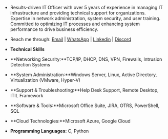 - Results-driven IT Officer with over 5 years of experience in managing IT infrastructure and providing technical support for organizations. Expertise in network administration, system security, and user training. Committed to optimizing IT processes and enhancing system performance to drive business efficiency.

- Reach me through: [Email](mailto:azizazizi1995@gmail.com) | [WhatsApp](https://api.whatsapp.com/send?phone=+93794310630) | [Linkedin](https://www.linkedin.com/in/aziz-azizi-883050153/) | [Discord](https://discord.com/invite/azizazizi#9436)

- **Technical Skills**
- **Networking Security:**TCP/IP, DHCP, DNS, VPN, Firewalls, Intrusion Detection Systems
- **System Administration:**Windows Server, Linux, Active Directory, Virtualization (VMware, Hyper-V)
- **Support & Troubleshooting:**Help Desk Support, Remote Desktop, ITIL Framework
- **Software & Tools:**Microsoft Office Suite, JIRA, OTRS, PowerShell, SQL
- **Cloud Technologies:**Microsoft Azure, Google Cloud
- **Programming Languages:** C, Python
<!---
azizazizi1995/azizazizi1995 is a ✨ special ✨ repository because its `README.md` (this file) appears on your GitHub profile.
You can click the Preview link to take a look at your changes.
--->
